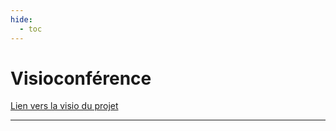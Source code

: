```yaml
---
hide:
  - toc
---
```


# Visioconférence

[Lien vers la visio du projet](https://meet.jit.si/<votre_nom_de_salon>)


---

<style>
  .md-content__button {
    display: none;
  }
</style>